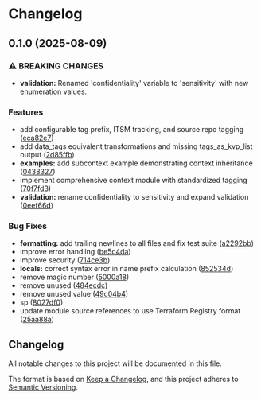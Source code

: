 # Changelog

## 0.1.0 (2025-08-09)


### ⚠ BREAKING CHANGES

* **validation:** Renamed 'confidentiality' variable to 'sensitivity' with new enumeration values.

### Features

* add configurable tag prefix, ITSM tracking, and source repo tagging ([eca82e7](https://github.com/kbrockhoff/terraform-external-context/commit/eca82e7b24a4cbbc2a8da501fdfdcfc0bc3356e6))
* add data_tags equivalent transformations and missing tags_as_kvp_list output ([2d85ffb](https://github.com/kbrockhoff/terraform-external-context/commit/2d85ffb7026acb34b371c49d1074cfefeafc41a6))
* **examples:** add subcontext example demonstrating context inheritance ([0438327](https://github.com/kbrockhoff/terraform-external-context/commit/0438327bd136b5338cf01995bc9f5f04a5798c55))
* implement comprehensive context module with standardized tagging ([70f7fd3](https://github.com/kbrockhoff/terraform-external-context/commit/70f7fd314e38544fb9747d00e0fe99f14222a97b))
* **validation:** rename confidentiality to sensitivity and expand validation ([0eef66d](https://github.com/kbrockhoff/terraform-external-context/commit/0eef66d800851afe4f7edd766503fd544423ef7e))


### Bug Fixes

* **formatting:** add trailing newlines to all files and fix test suite ([a2292bb](https://github.com/kbrockhoff/terraform-external-context/commit/a2292bb4cd117179374a10ba3959c1284fd518fe))
* improve error handling ([be5c4da](https://github.com/kbrockhoff/terraform-external-context/commit/be5c4da41f681c22d70fb36c9f9689f1927d3580))
* improve security ([714ce3b](https://github.com/kbrockhoff/terraform-external-context/commit/714ce3b98f0eb0570b8d96f6a56c8afdaef2e4fa))
* **locals:** correct syntax error in name prefix calculation ([852534d](https://github.com/kbrockhoff/terraform-external-context/commit/852534d90daeafb2e7fb981be5470043c7329daf))
* remove magic number ([5000a18](https://github.com/kbrockhoff/terraform-external-context/commit/5000a184d214363b9b955cffde8fb3ce504dde1c))
* remove unused ([484ecdc](https://github.com/kbrockhoff/terraform-external-context/commit/484ecdc610cc8e227e2db691359c4ac0b29568e7))
* remove unused value ([49c04b4](https://github.com/kbrockhoff/terraform-external-context/commit/49c04b4bd0dfbc99c87e00fc2ad5057d9f20d914))
* sp ([8027df0](https://github.com/kbrockhoff/terraform-external-context/commit/8027df0fe7ee3f395507ca07b96df30e8cf4f6d7))
* update module source references to use Terraform Registry format ([25aa88a](https://github.com/kbrockhoff/terraform-external-context/commit/25aa88a8e6b1236953d6407d09adb28fd5f69c91))

## Changelog
All notable changes to this project will be documented in this file.

The format is based on [Keep a Changelog](https://keepachangelog.com/en/1.0.0/),
and this project adheres to [Semantic Versioning](https://semver.org/spec/v2.0.0.html).
